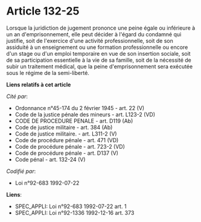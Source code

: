 # Article 132-25

Lorsque la juridiction de jugement prononce une peine égale ou inférieure à un an d'emprisonnement, elle peut décider à
l'égard du condamné qui justifie, soit de l'exercice d'une activité professionnelle, soit de son assiduité à un enseignement
ou une formation professionnelle ou encore d'un stage ou d'un emploi temporaire en vue de son insertion sociale, soit de sa
participation essentielle à la vie de sa famille, soit de la nécessité de subir un traitement médical, que la peine
d'emprisonnement sera exécutée sous le régime de la semi-liberté.

**Liens relatifs à cet article**

_Cité par_:

  - Ordonnance n°45-174 du 2 février 1945 - art. 22 (V)
  - Code de la justice pénale des mineurs - art. L123-2 (VD)
  - CODE DE PROCEDURE PENALE - art. D119 (Ab)
  - Code de justice militaire - art. 384 (Ab)
  - Code de justice militaire. - art. L311-2 (V)
  - Code de procédure pénale - art. 471 (VD)
  - Code de procédure pénale - art. 723-2 (VD)
  - Code de procédure pénale - art. D137 (V)
  - Code pénal - art. 132-24 (V)

_Codifié par_:

  - Loi n°92-683 1992-07-22

**Liens**:

  - SPEC_APPLI: Loi n°92-683 1992-07-22 art. 1
  - SPEC_APPLI: Loi n°92-1336 1992-12-16 art. 373

